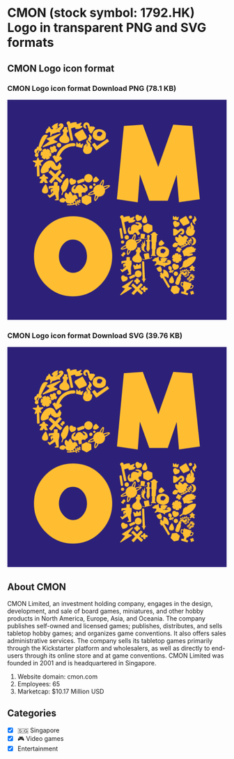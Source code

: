 # CMON (stock symbol: 1792.HK) Logo in transparent PNG and SVG formats

## CMON Logo icon format

### CMON Logo icon format Download PNG (78.1 KB)

![CMON Logo icon format Download PNG (78.1 KB)](/img/orig/1792.HK-45cc3d2b.png)

### CMON Logo icon format Download SVG (39.76 KB)

![CMON Logo icon format Download SVG (39.76 KB)](/img/orig/1792.HK-c9b03537.svg)

## About CMON

CMON Limited, an investment holding company, engages in the design, development, and sale of board games, miniatures, and other hobby products in North America, Europe, Asia, and Oceania. The company publishes self-owned and licensed games; publishes, distributes, and sells tabletop hobby games; and organizes game conventions. It also offers sales administrative services. The company sells its tabletop games primarily through the Kickstarter platform and wholesalers, as well as directly to end-users through its online store and at game conventions. CMON Limited was founded in 2001 and is headquartered in Singapore.

1. Website domain: cmon.com
2. Employees: 65
3. Marketcap: $10.17 Million USD


## Categories
- [x] 🇸🇬 Singapore
- [x] 🎮 Video games
- [x] Entertainment
